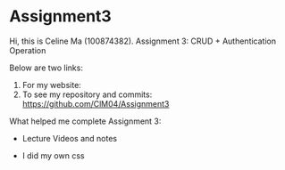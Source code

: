 # Assignment3

Hi, this is Celine Ma (100874382).
Assignment 3: CRUD + Authentication Operation

Below are two links:
1. For my website: 
2. To see my repository and commits: https://github.com/ClM04/Assignment3

What helped me complete Assignment 3:
- Lecture Videos and notes

* I did my own css